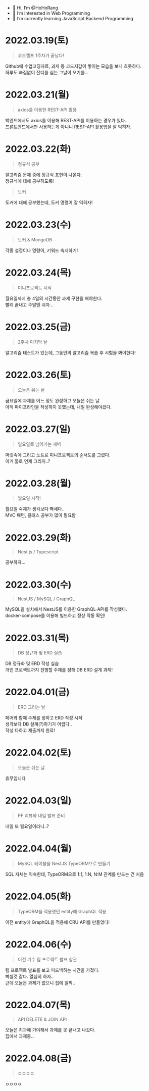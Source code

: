 - 👋 Hi, I’m @HoHoRang
- 👀 I’m interested in Web Programming
- 🌱 I’m currently learning JavaScript Backend Programming

# 2022.03.19(토)

> 코드캠프 1주차가 끝났다!

Github에 수업코딩자료, 과제 등 코드지갑이 쌓이는 모습을 보니 흐뭇하다.  
하루도 빠짐없이 잔디를 심는 그날이 오기를...

# 2022.03.21(월)

> axios를 이용한 REST-API 활용

백엔드에서도 axios를 이용해 REST-API를 이용하는 경우가 있다.  
프론트엔드에서만 사용하는게 아니니 REST-API 활용법을 잘 익히자.

# 2022.03.22(화)

> 정규식 공부

알고리즘 문제 중에 정규식 표현이 나온다.  
정규식에 대해 공부하도록!

> 도커

도커에 대해 공부했는데, 도커 명령어 잘 익히자!

# 2022.03.23(수)

> 도커 & MongoDB

각종 설정이나 명령어, 키워드 숙지하기!

# 2022.03.24(목)

> 미니프로젝트 시작

월요일까지 총 4일의 시간동안 과제 구현을 해야한다.  
빨리 끝내고 주말엔 쉬자...

# 2022.03.25(금)

> 2주차 마지막 날

알고리즘 테스트가 있는데, 그동안의 알고리즘 복습 후 시험을 봐야한다!

# 2022.03.26(토)

> 오늘은 쉬는 날

금요일에 과제를 어느 정도 완성하고 오늘은 쉬는 날  
아직 파이프라인을 작성하지 못했는데, 내일 완성해야겠다.

# 2022.03.27(일)

> 일요일로 넘어가는 새벽

머릿속에 그리고 노트로 미니프로젝트의 순서도를 그렸다.  
이거 툴로 언제 그리지..?

# 2022.03.28(월)

> 월요일 시작!

월요일 숙제가 생각보다 빡세다..  
MVC 패턴, 클래스 공부가 많이 필요함

# 2022.03.29(화)

> Nest.js / Typescript

공부하자...

# 2022.03.30(수)

> NestJS / MySQL / GraphQL

MySQL을 설치해서 NestJS를 이용한 GraphQL-API를 작성했다.  
docker-compose를 이용해 빌드하고 정상 작동 확인!

# 2022.03.31(목)

> DB 정규화 및 ERD 실습

DB 정규화 및 ERD 작성 실습  
개인 프로젝트까지 진행할 주제를 정해 DB ERD 설계 과제!

# 2022.04.01(금)

> ERD 그리는 날

페어와 함께 주제를 정하고 ERD 작성 시작  
생각보다 DB 설계(?)하기가 어렵다..  
작성 다하고 제출까지 완료!

# 2022.04.02(토)

> 오늘은 쉬는 날

휴무입니다

# 2022.04.03(일)

> PF 리뷰와 내일 발표 준비

내일 또 월요일이라니..?

# 2022.04.04(월)

> MySQL 테이블을 NestJS TypeORM으로 만들기

SQL 자체는 익숙한데, TypeORM으로 1:1, 1:N, N:M 관계를 만드는 건 처음

# 2022.04.05(화)

> TypeORM을 적용했던 entity에 GraphQL 적용

이전 entity에 GraphQL을 적용해 CRU API를 만들었다!

# 2022.04.06(수)

> 이전 기수 팀 프로젝트 발표 참관

팀 프로젝트 발표를 보고 피드백하는 시간을 가졌다.  
빡셀것 같다. 열심히 하자..  
근데 오늘은 과제가 없으니 집에 일찍..

# 2022.04.07(목)

> API DELETE & JOIN API

오늘은 치과에 가야해서 과제를 못 끝내고 나갔다.  
집에서 과제중...

# 2022.04.08(금)

> ㅁㅁㅁㅁ

ㅇㅇㅇㅇ
